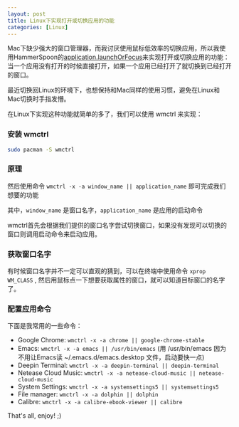 ```yaml
---
layout: post
title: Linux下实现打开或切换应用的功能
categories: [Linux]
---
```


Mac下缺少强大的窗口管理器，而我讨厌使用鼠标低效率的切换应用，所以我使用HammerSpoon的[application.launchOrFocus](https://github.com/manateelazycat/hammerspoon-config/blob/d741f22e8bfaa07930701cf9d6fef789693b4e3a/init.lua#L194)来实现打开或切换应用的功能：当一个应用没有打开的时候直接打开，如果一个应用已经打开了就切换到已经打开的窗口。

最近切换回Linux的环境下，也想保持和Mac同样的使用习惯，避免在Linux和Mac切换时手指发懵。

在Linux下实现这种功能就简单的多了，我们可以使用 wmctrl 来实现：

### 安装 wmctrl

```bash
sudo pacman -S wmctrl
```

### 原理
然后使用命令 ```wmctrl -x -a window_name || application_name``` 即可完成我们想要的功能

其中，```window_name``` 是窗口名字，```application_name``` 是应用的启动命令

wmctrl首先会根据我们提供的窗口名字尝试切换窗口，如果没有发现可以切换的窗口则调用启动命令来启动应用。

### 获取窗口名字

有时候窗口名字并不一定可以直观的猜到，可以在终端中使用命令 ```xprop WM_CLASS``` , 然后用鼠标点一下想要获取属性的窗口，就可以知道目标窗口的名字了。

### 配置应用命令

下面是我常用的一些命令：

* Google Chrome: ```wmctrl -x -a chrome || google-chrome-stable```
* Emacs: ```wmctrl -x -a emacs || /usr/bin/emacs``` (用 /usr/bin/emacs 因为不用让Emacs读 ~/.emacs.d/emacs.desktop 文件，启动要快一点)
* Deepin Terminal: ```wmctrl -x -a deepin-terminal || deepin-terminal```
* Netease Cloud Music: ```wmctrl -x -a netease-cloud-music || netease-cloud-music```
* System Settings: ```wmctrl -x -a systemsettings5 || systemsettings5```
* File manager: ```wmctrl -x -a dolphin || dolphin```
* Calibre: ```wmctrl -x -a calibre-ebook-viewer || calibre```

That's all, enjoy! ;)
